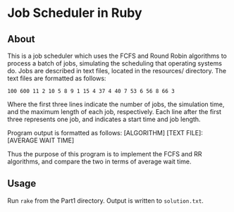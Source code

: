# Job Scheduler in Ruby

## About
This is a job scheduler which uses the FCFS and Round Robin algorithms to process a batch of jobs, simulating the scheduling that operating systems do.
Jobs are described in text files, located in the resources/ directory. The text files are formatted as follows: 

`100
600
11
2 10
5 8
9 1
15 4
37 4
40 7
53 6
56 8
66 3`

Where the first three lines indicate the number of jobs, the simulation time, and the maximum length of each job, respectively.
Each line after the first three represents one job, and indicates a start time and job length.

Program output is formatted as follows:
[ALGORITHM] [TEXT FILE]: [AVERAGE WAIT TIME]

Thus the purpose of this program is to implement the FCFS and RR algorithms, and compare the two in terms of average wait time.

## Usage

Run `rake` from the Part1 directory. Output is written to `solution.txt`.

